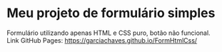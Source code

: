 # Meu projeto de formulário simples
Formulário utilizando apenas HTML e CSS puro, botão não funcional.\
Link GitHub Pages: https://garciachaves.github.io/FormHtmlCss/
